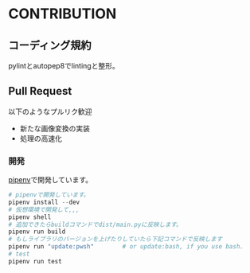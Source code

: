 # CONTRIBUTION

## コーディング規約

pylintとautopep8でlintingと整形。


## Pull Request

以下のようなプルリク歓迎

- 新たな画像変換の実装
- 処理の高速化

### 開発

[pipenv](https://github.com/pypa/pipenv)で開発しています。


```ps1
# pipenvで開発しています。
pipenv install --dev
# 仮想環境で開発して,,,
pipenv shell
# 追加できたらbuildコマンドでdist/main.pyに反映します。
pipenv run build
# もしライブラリのバージョンを上げたりしていたら下記コマンドで反映します
pipenv run "update:pwsh"        # or update:bash, if you use bash.
# test
pipenv run test
```
